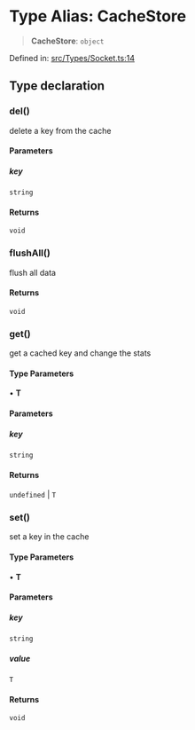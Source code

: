 # Type Alias: CacheStore

> **CacheStore**: `object`

Defined in: [src/Types/Socket.ts:14](https://github.com/Fokusdotid/bail/blob/fcd0cec6f26de1fb545eb2e03fa5c63fbad99d3d/src/Types/Socket.ts#L14)

## Type declaration

### del()

delete a key from the cache

#### Parameters

##### key

`string`

#### Returns

`void`

### flushAll()

flush all data

#### Returns

`void`

### get()

get a cached key and change the stats

#### Type Parameters

• **T**

#### Parameters

##### key

`string`

#### Returns

`undefined` \| `T`

### set()

set a key in the cache

#### Type Parameters

• **T**

#### Parameters

##### key

`string`

##### value

`T`

#### Returns

`void`
